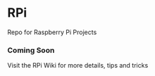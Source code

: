 # RPi
Repo for Raspberry Pi Projects

### Coming Soon

Visit the RPi Wiki for more details, tips and tricks

[Raspberry Pi Forums]: http://www.raspberrypi.org/forums/viewtopic.php?f=45&t=89936
[joan]: http://www.raspberrypi.org/forums/memberlist.php?mode=viewprofile&u=24295&sid=e0aae467fd643bffe5b71bee0e65af22
[Raspberry Pi Documentation]: http://www.raspberrypi.org/documentation/configuration/device-tree.md
